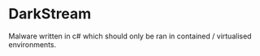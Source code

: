 # DarkStream
Malware written in c# which should only be ran in contained / virtualised environments.
